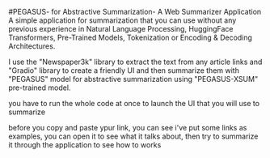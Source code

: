 #PEGASUS- for Abstractive Summarization- A Web Summarizer Application
A simple application for summarization that you can use without any previous experience in Natural Language Processing, HuggingFace Transformers, Pre-Trained Models, Tokenization or Encoding &amp; Decoding Architectures.

I use the "Newspaper3k" library to extract the text from any article links and "Gradio" library to create a friendly UI and then summarize them with "PEGASUS" model for abstractive summarization using "PEGASUS-XSUM" pre-trained model.

you have to run the whole code at once to launch the UI that you will use to summarize

before you copy and paste ypur link, you can see i've put some links as examples, you can open it to see what it talks about, then try to summarize it through the application to see how to works


